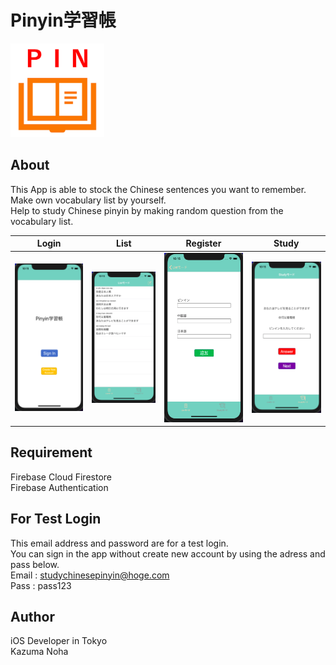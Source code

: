 # Pinyin学習帳
<img src="images/Screenshots/icon.png" width=150>

## About
This App is able to stock the Chinese sentences you want to remember.<br>
Make own vocabulary list by yourself.<br>
Help to study Chinese pinyin by making random question from the vocabulary list.<br>

|Login|List|Register|Study|
|:--:|:--:|:--:|:--:|
|<img src="images/Screenshots/screenshot1.png">|<img src="images/Screenshots/screenshot2.png">|<img src="images/Screenshots/screenshot3.png">|<img src="images/Screenshots/screenshot4.png">|

## Requirement
Firebase Cloud Firestore<br>
Firebase Authentication<br>

## For Test Login
This email address and password are for a test login.<br>
You can sign in the app without create new account by using the adress and pass below.<br>
Email : studychinesepinyin@hoge.com<br>
Pass : pass123<br>

## Author
iOS Developer in Tokyo<br>
Kazuma Noha
